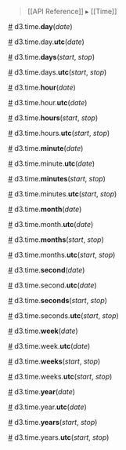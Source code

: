> [[API Reference]] ▸ [[Time]]


<a name="day" href="#day">#</a> d3.time.<b>day</b>(<i>date</i>)

<a name="day_utc" href="#day_utc">#</a> d3.time.day.<b>utc</b>(<i>date</i>)

<a name="days" href="#days">#</a> d3.time.<b>days</b>(<i>start</i>, <i>stop</i>)

<a name="days_utc" href="#days_utc">#</a> d3.time.days.<b>utc</b>(<i>start</i>, <i>stop</i>)

<a name="hour" href="#hour">#</a> d3.time.<b>hour</b>(<i>date</i>)

<a name="hour_utc" href="#hour_utc">#</a> d3.time.hour.<b>utc</b>(<i>date</i>)

<a name="hours" href="#hours">#</a> d3.time.<b>hours</b>(<i>start</i>, <i>stop</i>)

<a name="hours_utc" href="#hours_utc">#</a> d3.time.hours.<b>utc</b>(<i>start</i>, <i>stop</i>)

<a name="minute" href="#minute">#</a> d3.time.<b>minute</b>(<i>date</i>)

<a name="minute_utc" href="#minute_utc">#</a> d3.time.minute.<b>utc</b>(<i>date</i>)

<a name="minutes" href="#minutes">#</a> d3.time.<b>minutes</b>(<i>start</i>, <i>stop</i>)

<a name="minutes_utc" href="#minutes_utc">#</a> d3.time.minutes.<b>utc</b>(<i>start</i>, <i>stop</i>)

<a name="month" href="#month">#</a> d3.time.<b>month</b>(<i>date</i>)

<a name="month_utc" href="#month_utc">#</a> d3.time.month.<b>utc</b>(<i>date</i>)

<a name="months" href="#months">#</a> d3.time.<b>months</b>(<i>start</i>, <i>stop</i>)

<a name="months_utc" href="#months_utc">#</a> d3.time.months.<b>utc</b>(<i>start</i>, <i>stop</i>)

<a name="second" href="#second">#</a> d3.time.<b>second</b>(<i>date</i>)

<a name="second_utc" href="#second_utc">#</a> d3.time.second.<b>utc</b>(<i>date</i>)

<a name="seconds" href="#seconds">#</a> d3.time.<b>seconds</b>(<i>start</i>, <i>stop</i>)

<a name="seconds_utc" href="#seconds_utc">#</a> d3.time.seconds.<b>utc</b>(<i>start</i>, <i>stop</i>)

<a name="week" href="#week">#</a> d3.time.<b>week</b>(<i>date</i>)

<a name="week_utc" href="#week_utc">#</a> d3.time.week.<b>utc</b>(<i>date</i>)

<a name="weeks" href="#weeks">#</a> d3.time.<b>weeks</b>(<i>start</i>, <i>stop</i>)

<a name="weeks_utc" href="#weeks_utc">#</a> d3.time.weeks.<b>utc</b>(<i>start</i>, <i>stop</i>)

<a name="year" href="#year">#</a> d3.time.<b>year</b>(<i>date</i>)

<a name="year_utc" href="#year_utc">#</a> d3.time.year.<b>utc</b>(<i>date</i>)

<a name="years" href="#years">#</a> d3.time.<b>years</b>(<i>start</i>, <i>stop</i>)

<a name="years_utc" href="#years_utc">#</a> d3.time.years.<b>utc</b>(<i>start</i>, <i>stop</i>)
